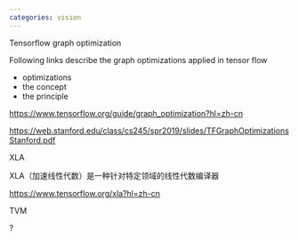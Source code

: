 ```yaml
---
categories: vision
---
```

Tensorflow  graph optimization



Following links describe the graph optimizations applied in tensor flow

- optimizations 
- the concept
- the principle

https://www.tensorflow.org/guide/graph_optimization?hl=zh-cn

https://web.stanford.edu/class/cs245/spr2019/slides/TFGraphOptimizationsStanford.pdf

XLA

XLA（加速线性代数）是一种针对特定领域的线性代数编译器

https://www.tensorflow.org/xla?hl=zh-cn



TVM

?


